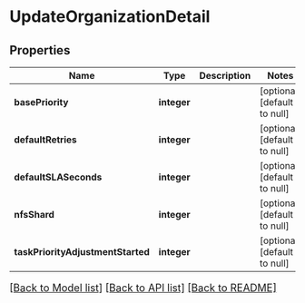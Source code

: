 # UpdateOrganizationDetail

## Properties
Name | Type | Description | Notes
------------ | ------------- | ------------- | -------------
**basePriority** | **integer** |  | [optional] [default to null]
**defaultRetries** | **integer** |  | [optional] [default to null]
**defaultSLASeconds** | **integer** |  | [optional] [default to null]
**nfsShard** | **integer** |  | [optional] [default to null]
**taskPriorityAdjustmentStarted** | **integer** |  | [optional] [default to null]

[[Back to Model list]](../README.md#documentation-for-models) [[Back to API list]](../README.md#documentation-for-api-endpoints) [[Back to README]](../README.md)

<style>
     p, ul, ol, li { font-size: 18px !important;}
</style>


